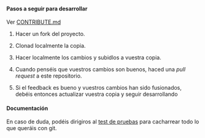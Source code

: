 #### Pasos a seguir para desarrollar

Ver [CONTRIBUTE.md](./CONTRIBUTE.md)

1. Hacer un fork del proyecto.

2. Clonad localmente la copia.

3. Hacer localmente los cambios y subidlos a vuestra copia.

4. Cuando penséis que vuestros cambios son buenos, haced una *pull request* a este repositorio.

5. Si el feedback es bueno y vuestros cambios han sido fusionados, debéis entonces actualizar vuestra copia y seguir desarrollando

#### Documentación

En caso de duda, podéis dirigiros al [test de pruebas](https://github.com/SaleOkase/Tests) para cacharrear todo lo que queráis con git.
